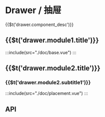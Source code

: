 # Drawer / 抽屉
<span>{{$t('drawer.component_desc')}}</span>

## <span>{{$t('drawer.module1.title')}}</span>
:::include(src="./doc/base.vue")
:::

## <span>{{$t('drawer.module2.title')}}</span>

### <span>{{$t('drawer.module2.subtitle1')}}</span>
:::include(src="./doc/placement.vue")
:::

## API
<api-doc name="Drawer" :doc="require('./api.json')"></api-doc>
<!-- 
## QA测试
:::include(src="./doc/tests.vue")
::: -->
